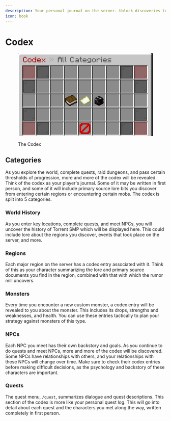 ```yaml
---
description: Your personal journal on the server. Unlock discoveries to expand it.
icon: book
---
```


# Codex

<figure><img src="../.gitbook/assets/image (1).png" alt=""><figcaption><p>The Codex</p></figcaption></figure>

## Categories

As you explore the world, complete quests, raid dungeons, and pass certain thresholds of progression, more and more of the codex will be revealed. Think of the codex as your player's journal. Some of it may be written in first person, and some of it will include primary source lore bits you discover from entering certain regions or encountering certain mobs. The codex is split into 5 categories.

### World History

As you enter key locations, complete quests, and meet NPCs, you will uncover the history of Torrent SMP which will be displayed here. This could include lore about the regions you discover, events that took place on the server, and more.

### Regions

Each major region on the server has a codex entry associated with it. Think of this as your character summarizing the lore and primary source documents you find in the region, combined with that with which the rumor mill uncovers.

### Monsters

Every time you encounter a new custom monster, a codex entry will be revealed to you about the monster. This includes its drops, strengths and weaknesses, and health. You can use these entries tactically to plan your strategy against monsters of this type.

### NPCs

Each NPC you meet has their own backstory and goals. As you continue to do quests and meet NPCs, more and more of the codex will be discovered. Some NPCs have relationships with others, and your relationships with these NPCs will change over time. Make sure to check their codex entries before making difficult decisions, as the psychology and backstory of these characters are important.

### Quests

The quest menu, `/quest`, summarizes dialogue and quest descriptions. This section of the codex is more like your personal quest log. This will go into detail about each quest and the characters you met along the way, written completely in first person.
